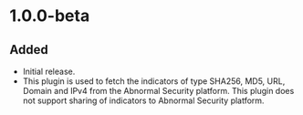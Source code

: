 # 1.0.0-beta
## Added
- Initial release.
- This plugin is used to fetch the indicators of type SHA256, MD5, URL, Domain and IPv4 from the Abnormal Security platform. This plugin does not support sharing of indicators to Abnormal Security platform.